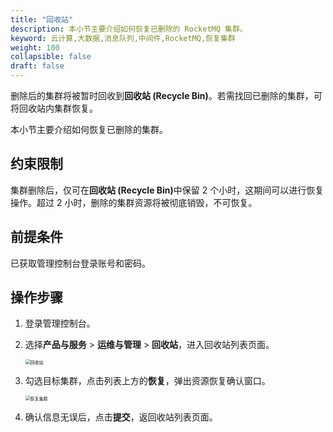 ```yaml
---
title: "回收站"
description: 本小节主要介绍如何恢复已删除的 RocketMQ 集群。 
keyword: 云计算,大数据,消息队列,中间件,RocketMQ,恢复集群
weight: 100
collapsible: false
draft: false
---
```


删除后的集群将被暂时回收到<b>回收站 (Recycle Bin)</b>。若需找回已删除的集群，可将回收站内集群恢复。

本小节主要介绍如何恢复已删除的集群。

## 约束限制

集群删除后，仅可在<b>回收站 (Recycle Bin)</b>中保留 2 个小时，这期间可以进行恢复操作。超过 2 小时，删除的集群资源将被彻底销毁，不可恢复。

## 前提条件

已获取管理控制台登录账号和密码。

## 操作步骤

1. 登录管理控制台。
2. 选择**产品与服务** > **运维与管理** > **回收站**，进入回收站列表页面。

   <img src="/middware/rocketmq/_images/recycle_list.png" alt="回收站" style="zoom:50%;" />

3. 勾选目标集群，点击列表上方的**恢复**，弹出资源恢复确认窗口。

   <img src="/middware/rocketmq/_images/recycle_cluster.png" alt="恢复集群" style="zoom:50%;" />

4. 确认信息无误后，点击**提交**，返回收站列表页面。

